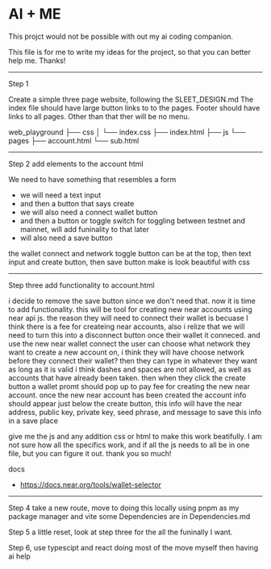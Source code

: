 # AI + ME

This projct would not be possible with out my ai coding companion.

This file is for me to write my ideas for the project, so that you can better help me. Thanks!

---

Step 1

Create a simple three page website, following the SLEET_DESIGN.md
The index file should have large button links to to the pages.
Footer should have links to all pages.
Other than that ther will be no menu.


web_playground
    ├── css
    │   └── index.css
    ├── index.html
    ├── js
    └── pages
        ├── account.html
        └── sub.html


----

Step 2 add elements to the account html

We need to have something that resembles a form
- we will need a text input
- and then a button that says create
- we will also need a connect wallet button
- and then a button or toggle switch for toggling between testnet and mainnet, will add funinality to that later
- will also need a save button

 the wallet connect and network toggle button can be at the top, then text input and create button, then save button
 make is look beautiful with css


---

Step three add functionality to account.html

i decide to remove the save button since we don't need that.
now it is time to add functionality.
this will be tool for creating new near accounts using near api js.
the reason they will need to connect their wallet is becuase I think there is a fee for createing near accounts, also i relize that we will need to turn this into a disconnect button once their wallet it conneced. and use the new near wallet connect
the user can choose what network they want to create a new account on, i think they will have choose network before they connect their wallet?
then they can type in whatever they want as long as it is valid i think dashes and spaces are not allowed, as well as accounts that have already been taken.
then when they click the create button a wallet promt should pop up to pay fee for creating the new near account.
once the new near account has been created the account info should appear just below the create button, this info will have the near address, public key, private key, seed phrase, and message to save this info in a save place

give me the js and any addition css or html to make this work beatifully.
I am not sure how all the specifics work, and if all the js needs to all be in one file, but you can figure it out.
thank you so much!

docs
- https://docs.near.org/tools/wallet-selector

----

Step 4 take a new route, move to doing this locally using pnpm as my package manager and vite
some Dependencies are in Dependencies.md

Step 5 a little reset, look at step three for the all the funinally I want.


Step 6, use typescipt and react
doing most of the move myself then having ai help